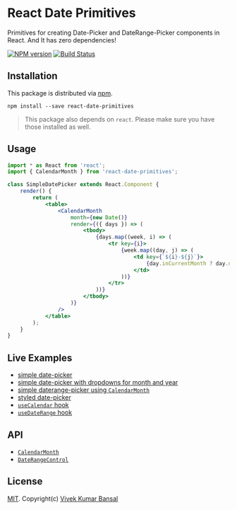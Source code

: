 # React Date Primitives

Primitives for creating Date-Picker and DateRange-Picker components in React. And It has zero dependencies!

[![NPM version][npm-image]][npm-url]
[![Build Status][travis-image]][travis-url]

## Installation

This package is distributed via [npm](https://www.npmjs.com/).

```
npm install --save react-date-primitives
```

> This package also depends on `react`. Please make sure you have those installed as well.

## Usage

```jsx
import * as React from 'react';
import { CalendarMonth } from 'react-date-primitives';

class SimpleDatePicker extends React.Component {
    render() {
        return (
            <table>
                <CalendarMonth
                    month={new Date()}
                    render={({ days }) => (
                        <tbody>
                            {days.map((week, i) => (
                                <tr key={i}>
                                    {week.map((day, j) => (
                                        <td key={`${i}-${j}`}>
                                            {day.inCurrentMonth ? day.date.getDate() : ''}
                                        </td>
                                    ))}
                                </tr>
                            ))}
                        </tbody>
                    )}
                />
            </table>
        );
    }
}
```

## Live Examples

-   [simple date-picker](https://codesandbox.io/s/github/vkbansal/react-date-primitives/tree/master/examples/simple-datepicker)
-   [simple date-picker with dropdowns for month and year](https://codesandbox.io/s/github/vkbansal/react-date-primitives/tree/master/examples/datepicker-dropdowns)
-   [simple daterange-picker using `CalendarMonth`](https://codesandbox.io/s/github/vkbansal/react-date-primitives/tree/master/examples/simple-daterangepicker)
-   [styled date-picker](https://codesandbox.io/s/github/vkbansal/react-date-primitives/tree/master/examples/styled-datepicker)
-   [`useCalendar` hook](https://codesandbox.io/s/github/vkbansal/react-date-primitives/tree/master/examples/use-calendar-hook)
-   [`useDateRange` hook](https://codesandbox.io/s/github/vkbansal/react-date-primitives/tree/master/examples/use-daterange-hook)

## API

-   [`CalendarMonth`](docs/CalendarMonth.md)
-   [`DateRangeControl`](docs/DateRangeControl.md)

## License

[MIT](./LICENSE.md). Copyright(c) [Vivek Kumar Bansal](http://vkbansal.me/)

[npm-url]: https://npmjs.org/package/react-date-primitives
[npm-image]: https://img.shields.io/npm/v/react-date-primitives.svg?style=flat-square
[travis-url]: https://travis-ci.org/vkbansal/react-date-primitives
[travis-image]: https://img.shields.io/travis/vkbansal/react-date-primitives/master.svg?style=flat-square
